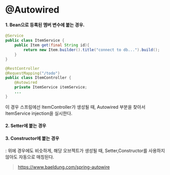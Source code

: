 # @Autowired
#### 1. Bean으로 등록된 멤버 변수에 붙는 경우.
```java
@Service 
public class ItemService {
    public Item get(final String id){
        return new Item.builder().title("connect to db...").build();
    }
}
```
```java
@RestController
@RequestMapping("/todo")
public class ItemController {
    @Autowired 
    private ItemService itemService;
    ...
}
```
이 경우 스프링에선 ItemController가 생성될 때, Autowired 부분을 찾아서 ItemService injection을 실시한다.
#### 2. Setter에 붙는 경우
#### 3. Constructor에 붙는 경우
: 위에 경우에도 비슷하게, 해당 오브젝트가 생성될 때, Setter,Constructor를 사용하지 않아도 자동으로 매칭된다. 

> https://www.baeldung.com/spring-autowire
